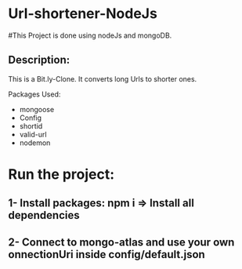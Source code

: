 # Url-shortener-NodeJs

#This Project is done using nodeJs and mongoDB.

## Description:
This is a Bit.ly-Clone. It converts long Urls to shorter ones.

Packages Used:
  - mongoose
  - Config
  - shortid
  - valid-url
  - nodemon
  
  # Run the project:
  ## 1- Install packages:   npm i => Install all dependencies
  ## 2- Connect to mongo-atlas and use your own onnectionUri inside config/default.json
  
  
 
